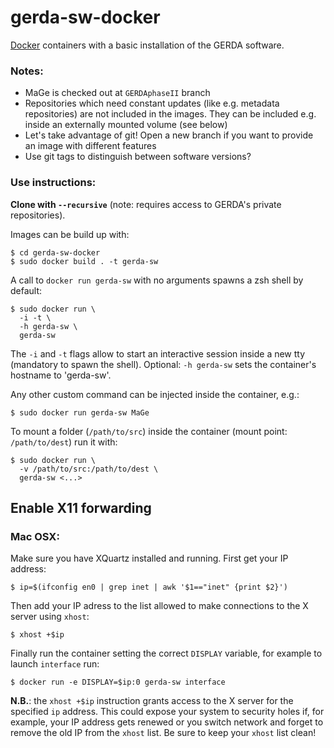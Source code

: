 # gerda-sw-docker
[Docker](https://www.docker.com) containers with a basic installation of the GERDA software.
### Notes:
* MaGe is checked out at `GERDAphaseII` branch
* Repositories which need constant updates (like e.g. metadata repositories) are not included in the images. They can be included e.g. inside an externally mounted volume (see below)
* Let's take advantage of git! Open a new branch if you want to provide an image with different features
* Use git tags to distinguish between software versions?

### Use instructions:
**Clone with `--recursive`** (note: requires access to GERDA's private repositories).

Images can be build up with:
```shell
$ cd gerda-sw-docker
$ sudo docker build . -t gerda-sw
```
A call to `docker run gerda-sw` with no arguments spawns a zsh shell by default:
```shell
$ sudo docker run \
  -i -t \
  -h gerda-sw \
  gerda-sw
```
The `-i` and `-t` flags allow to start an interactive session inside a new tty (mandatory to spawn the shell). Optional: `-h gerda-sw` sets the container's hostname to 'gerda-sw'.

Any other custom command can be injected inside the container, e.g.:
```shell
$ sudo docker run gerda-sw MaGe
```

To mount a folder (`/path/to/src`) inside the container (mount point: `/path/to/dest`) run it with:
```shell
$ sudo docker run \
  -v /path/to/src:/path/to/dest \
  gerda-sw <...>
```
## Enable X11 forwarding
### Mac OSX:
Make sure you have XQuartz installed and running. First get your IP address:
```shell
$ ip=$(ifconfig en0 | grep inet | awk '$1=="inet" {print $2}')
```
Then add your IP adress to the list allowed to make connections to the X server using `xhost`:
```shell
$ xhost +$ip
```
Finally run the container setting the correct `DISPLAY` variable, for example to launch `interface` run:
```shell
$ docker run -e DISPLAY=$ip:0 gerda-sw interface
```
**N.B.**: the `xhost +$ip` instruction grants access to the X server for the specified `ip` address. This could expose your system to security holes if, for example, your IP address gets renewed or you switch network and forget to remove the old IP from the `xhost` list. Be sure to keep your `xhost` list clean!

